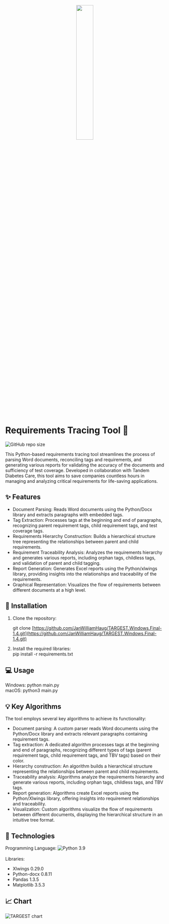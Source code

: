 
<p align="center" width="100%">
    <img width="33%" src="https://user-images.githubusercontent.com/71844869/229735047-6be366d7-8dc8-41f2-bb19-d101691064c0.png">
</p>

# Requirements Tracing Tool :mag_right:
![GitHub repo size](https://img.shields.io/github/repo-size/JanWilliamHaug/TARGEST.MAC.Final-1.4?style=flat-square)

This Python-based requirements tracing tool streamlines the process of parsing Word documents, reconciling tags and requirements, and generating various reports for validating the accuracy of the documents and sufficiency of test coverage. Developed in collaboration with Tandem Diabetes Care, this tool aims to save companies countless hours in managing and analyzing critical requirements for life-saving applications.

## :sparkles: Features

* Document Parsing: Reads Word documents using the Python/Docx library and extracts paragraphs with embedded tags.
* Tag Extraction: Processes tags at the beginning and end of paragraphs, recognizing parent requirement tags, child requirement tags, and test coverage tags.
* Requirements Hierarchy Construction: Builds a hierarchical structure tree representing the relationships between parent and child requirements.
* Requirement Traceability Analysis: Analyzes the requirements hierarchy and generates various reports, including orphan tags, childless tags, and validation of parent and child tagging.
* Report Generation: Generates Excel reports using the Python/xlwings library, providing insights into the relationships and traceability of the requirements.
* Graphical Representation: Visualizes the flow of requirements between different documents at a high level.

## :wrench: Installation

1. Clone the repository:

   git clone [https://github.com/JanWilliamHaug/TARGEST.Windows.Final-1.4.git](https://github.com/JanWilliamHaug/TARGEST.Windows.Final-1.4.git)

2. Install the required libraries:<br>
   pip install -r requirements.txt

## :computer: Usage

Windows: python main.py <br>
macOS: python3 main.py

## :bulb: Key Algorithms

The tool employs several key algorithms to achieve its functionality:

* Document parsing: A custom parser reads Word documents using the Python/Docx library and extracts relevant paragraphs containing requirement tags.
* Tag extraction: A dedicated algorithm processes tags at the beginning and end of paragraphs, recognizing different types of tags (parent requirement tags, child requirement tags, and TBV tags) based on their color.
* Hierarchy construction: An algorithm builds a hierarchical structure representing the relationships between parent and child requirements.
* Traceability analysis: Algorithms analyze the requirements hierarchy and generate various reports, including orphan tags, childless tags, and TBV tags.
* Report generation: Algorithms create Excel reports using the Python/Xlwings library, offering insights into requirement relationships and traceability.
* Visualization: Custom algorithms visualize the flow of requirements between different documents, displaying the hierarchical structure in an intuitive tree format.

## :rocket: Technologies

Programming Language: ![Python](https://img.shields.io/badge/python-3670A0?style=flat-square&logo=python&logoColor=ffdd54) 3.9 <br>
<br>Libraries:
* Xlwings 0.29.0
* Python-docx 0.8.11
* Pandas 1.3.5
* Matplotlib 3.5.3

## :chart_with_upwards_trend: Chart

![TARGEST chart](https://user-images.githubusercontent.com/71844869/229740865-bea0329e-c5b3-49a5-acb2-06fe700bf953.png)

